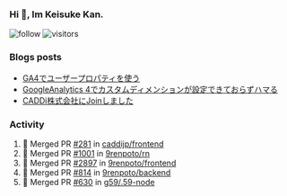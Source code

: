 ### Hi 👋, Im Keisuke Kan.

<!--
**9renpoto/9renpoto** is a ✨ _special_ ✨ repository because its `README.md` (this file) appears on your GitHub profile.

Here are some ideas to get you started:

- 🔭 I’m currently working on ...
- 🌱 I’m currently learning ...
- 👯 I’m looking to collaborate on ...
- 🤔 I’m looking for help with ...
- 💬 Ask me about ...
- 📫 How to reach me: ...
- 😄 Pronouns: ...
- ⚡ Fun fact: ...
-->

![follow](https://img.shields.io/github/followers/9renpoto?label=Follow&style=social)
![visitors](https://komarev.com/ghpvc/?username=9renpoto&label=Profile%20views&color=0e75b6&style=flat)

### Blogs posts

<!-- BLOG-POST-LIST:START -->
- [GA4でユーザープロパティを使う](https://9renpoto.dev/2021/02/21/google-analytics-4-user-properties/)
- [GoogleAnalytics 4でカスタムディメンションが設定できておらずハマる](https://9renpoto.dev/2021/02/13/google-analytics-4/)
- [CADDi株式会社にJoinしました](https://9renpoto.dev/2020/12/05/join/)
<!-- BLOG-POST-LIST:END -->

### Activity

<!--START_SECTION:activity-->
1. 🎉 Merged PR [#281](https://github.com/caddijp/frontend/pull/281) in [caddijp/frontend](https://github.com/caddijp/frontend)
2. 🎉 Merged PR [#1001](https://github.com/9renpoto/rn/pull/1001) in [9renpoto/rn](https://github.com/9renpoto/rn)
3. 🎉 Merged PR [#2897](https://github.com/9renpoto/frontend/pull/2897) in [9renpoto/frontend](https://github.com/9renpoto/frontend)
4. 🎉 Merged PR [#814](https://github.com/9renpoto/backend/pull/814) in [9renpoto/backend](https://github.com/9renpoto/backend)
5. 🎉 Merged PR [#630](https://github.com/g59/.59-node/pull/630) in [g59/.59-node](https://github.com/g59/.59-node)
<!--END_SECTION:activity-->

<!--START_SECTION:waka-->
<!--END_SECTION:waka-->